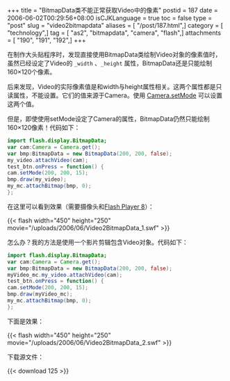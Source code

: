 +++
title = "BitmapData类不能正常获取Video中的像素"
postid = 187
date = 2006-06-02T00:29:56+08:00
isCJKLanguage = true
toc = false
type = "post"
slug = "video2bitmapdata"
aliases = [ "/post/187.html",]
category = [ "technology",]
tag = [ "as2", "bitmapdata", "camera", "flash",]
attachments = [ "190", "191", "192",]
+++


在制作大头贴程序时，发现直接使用BitmapData类绘制Video对象的像素值时，虽然已经设定了Video的 `_width` 、`_height` 属性，BitmapData还是只能绘制160×120个像素。

后来发现，Video的实际像素值是和width与height属性相关。这两个属性都是只读属性，不能设置。它们的值来源于Camera。使用 [Camera.setMode](https://blog.zengrong.net/post/188.html) 可以设置这两个值。

但是，即使使用setMode设定了Camera的属性，BitmapData仍然只能绘制160×120像素！代码如下：<!--more-->

``` ActionScript
import flash.display.BitmapData;
var cam:Camera = Camera.get();
var bmp:BitmapData = new BitmapData(200, 200, false);
my_video.attachVideo(cam);
test_btn.onPress = function() {
cam.setMode(200, 200, 15);
bmp.draw(my_video);
my_mc.attachBitmap(bmp, 0);
};
```

在这里可以看到效果（需要摄像头和[Flash Player 8](http://www.adobe.com/go/getflashplayer)）：  

{{< flash width="450" height="250" movie="/uploads/2006/06/Video2BitmapData_1.swf" >}}

怎么办？我的方法是使用一个影片剪辑包含Video对象。代码如下：

``` ActionScript
import flash.display.BitmapData;
var cam:Camera = Camera.get();
var bmp:BitmapData = new BitmapData(200, 200, false);
myVideo_mc.my_video.attachVideo(cam);
test_btn.onPress = function() {
cam.setMode(200, 200, 15);
bmp.draw(myVideo_mc);
my_mc.attachBitmap(bmp, 0);
};
```

下面是效果：  

{{< flash width="450" height="250" movie="/uploads/2006/06/Video2BitmapData_2.swf" >}}

下载源文件：

{{< download 125 >}}
